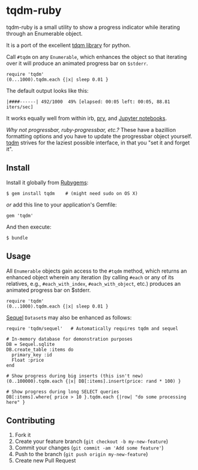 # tqdm-ruby

tqdm-ruby is a small utility to show a progress indicator while iterating through an Enumerable object.

It is a port of the excellent [tdqm library][tqdm] for python.

Call `#tqdm` on any `Enumerable`, which enhances the object so that iterating over it will produce an animated progress bar on `$stderr`.

    require 'tqdm'
    (0...1000).tqdm.each {|x| sleep 0.01 }

The default output looks like this:

    |####------| 492/1000  49% [elapsed: 00:05 left: 00:05, 88.81 iters/sec]

It works equally well from within irb, [pry](http://pryrepl.org/), and [Jupyter notebooks](https://jupyter.org/).

*Why not progressbar, ruby-progressbar, etc.?* These have a bazillion formatting options and you have to update the progressbar object yourself. [tqdm][] strives for the laziest possible interface, in that you "set it and forget it".

[tqdm]: https://github.com/tqdm/tqdm

## Install

Install it globally from [Rubygems](https://rubygems.org/gems/tqdm):

    $ gem install tqdm    # (might need sudo on OS X)

*or* add this line to your application's Gemfile:

    gem 'tqdm'

And then execute:

    $ bundle

## Usage

All `Enumerable` objects gain access to the `#tqdm` method, which returns an enhanced object wherein any iteration (by calling `#each` or any of its relatives, e.g., `#each_with_index`, `#each_with_object`, etc.) produces an animated progress bar on $stderr.

    require 'tqdm'
    (0...1000).tqdm.each {|x| sleep 0.01 }

[Sequel](http://sequel.jeremyevans.net/) `Dataset`s may also be enhanced as follows:

    require 'tqdm/sequel'   # Automatically requires tqdm and sequel
    
    # In-memory database for demonstration purposes
    DB = Sequel.sqlite
    DB.create_table :items do
      primary_key :id
      Float :price
    end
    
    # Show progress during big inserts (this isn't new)
    (0..100000).tqdm.each {|x| DB[:items].insert(price: rand * 100) }
    
    # Show progress during long SELECT queries
    DB[:items].where{ price > 10 }.tqdm.each {|row| "do some processing here" }

## Contributing

1. Fork it
2. Create your feature branch (`git checkout -b my-new-feature`)
3. Commit your changes (`git commit -am 'Add some feature'`)
4. Push to the branch (`git push origin my-new-feature`)
5. Create new Pull Request
